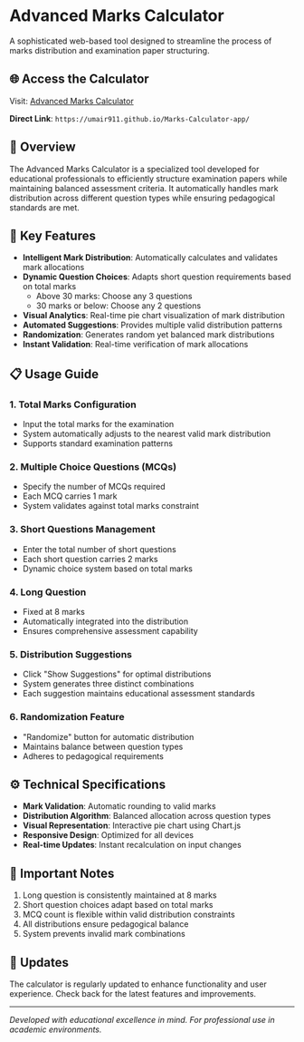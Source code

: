 # Advanced Marks Calculator

A sophisticated web-based tool designed to streamline the process of marks distribution and examination paper structuring.

## 🌐 Access the Calculator
Visit: [Advanced Marks Calculator](https://umair911.github.io/Marks-Calculator-app/)

**Direct Link**: `https://umair911.github.io/Marks-Calculator-app/`

## 📝 Overview

The Advanced Marks Calculator is a specialized tool developed for educational professionals to efficiently structure examination papers while maintaining balanced assessment criteria. It automatically handles mark distribution across different question types while ensuring pedagogical standards are met.

## 🚀 Key Features

- **Intelligent Mark Distribution**: Automatically calculates and validates mark allocations
- **Dynamic Question Choices**: Adapts short question requirements based on total marks
  * Above 30 marks: Choose any 3 questions
  * 30 marks or below: Choose any 2 questions
- **Visual Analytics**: Real-time pie chart visualization of mark distribution
- **Automated Suggestions**: Provides multiple valid distribution patterns
- **Randomization**: Generates random yet balanced mark distributions
- **Instant Validation**: Real-time verification of mark allocations

## 📋 Usage Guide

### 1. Total Marks Configuration
- Input the total marks for the examination
- System automatically adjusts to the nearest valid mark distribution
- Supports standard examination patterns

### 2. Multiple Choice Questions (MCQs)
- Specify the number of MCQs required
- Each MCQ carries 1 mark
- System validates against total marks constraint

### 3. Short Questions Management
- Enter the total number of short questions
- Each short question carries 2 marks
- Dynamic choice system based on total marks

### 4. Long Question
- Fixed at 8 marks
- Automatically integrated into the distribution
- Ensures comprehensive assessment capability

### 5. Distribution Suggestions
- Click "Show Suggestions" for optimal distributions
- System generates three distinct combinations
- Each suggestion maintains educational assessment standards

### 6. Randomization Feature
- "Randomize" button for automatic distribution
- Maintains balance between question types
- Adheres to pedagogical requirements

## ⚙️ Technical Specifications

- **Mark Validation**: Automatic rounding to valid marks
- **Distribution Algorithm**: Balanced allocation across question types
- **Visual Representation**: Interactive pie chart using Chart.js
- **Responsive Design**: Optimized for all devices
- **Real-time Updates**: Instant recalculation on input changes

## 📌 Important Notes

1. Long question is consistently maintained at 8 marks
2. Short question choices adapt based on total marks
3. MCQ count is flexible within valid distribution constraints
4. All distributions ensure pedagogical balance
5. System prevents invalid mark combinations

## 🔄 Updates

The calculator is regularly updated to enhance functionality and user experience. Check back for the latest features and improvements.

---

*Developed with educational excellence in mind. For professional use in academic environments.*